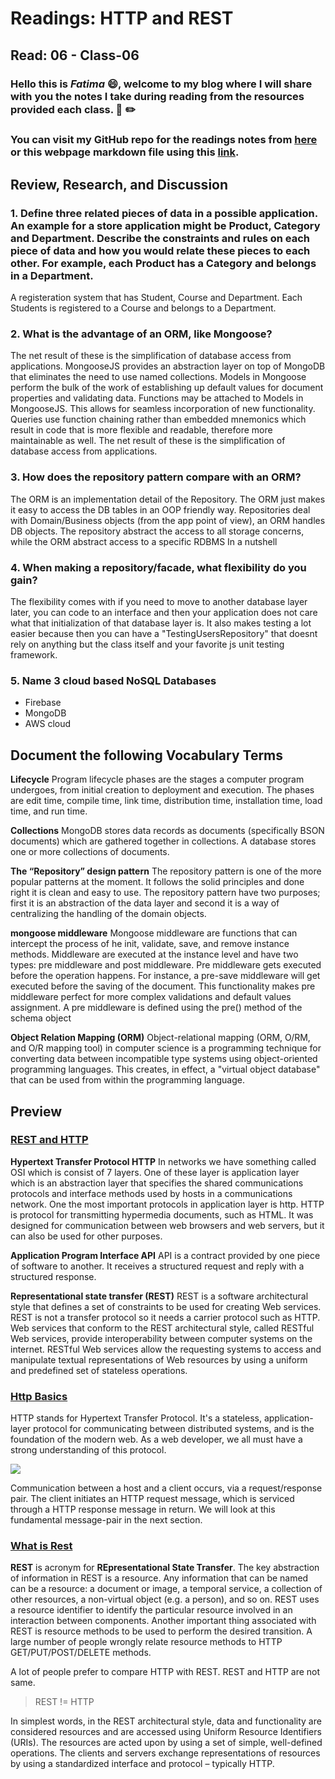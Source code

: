 # Readings: HTTP and REST
## Read: 06 - Class-06
### Hello this is ***Fatima*** :smile:, welcome to my blog where I will share with you the notes I take during reading from the resources provided each class. :closed_book: :pencil2:
### You can visit my GitHub repo for the readings notes from [here](https://github.com/fati-ma/reading-notes-401) or this webpage markdown file using this [link](https://github.com/fati-ma/reading-notes-401/blob/main/read-06.md).


## Review, Research, and Discussion

### 1. Define three related pieces of data in a possible application. An example for a store application might be Product, Category and Department. Describe the constraints and rules on each piece of data and how you would relate these pieces to each other. For example, each Product has a Category and belongs in a Department.
A registeration system that has Student, Course and Department. Each Students is registered to a Course and belongs to a Department.

### 2. What is the advantage of an ORM, like Mongoose?
The net result of these is the simplification of database access from applications. MongooseJS provides an abstraction layer on top of MongoDB that eliminates the need to use named collections. Models in Mongoose perform the bulk of the work of establishing up default values for document properties and validating data. Functions may be attached to Models in MongooseJS. This allows for seamless incorporation of new functionality. Queries use function chaining rather than embedded mnemonics which result in code that is more flexible and readable, therefore more maintainable as well. The net result of these is the simplification of database access from applications.

### 3. How does the repository pattern compare with an ORM?
The ORM is an implementation detail of the Repository. The ORM just makes it easy to access the DB tables in an OOP friendly way. Repositories deal with Domain/Business objects (from the app point of view), an ORM handles DB objects. The repository abstract the access to all storage concerns, while the ORM abstract access to a specific RDBMS In a nutshell

### 4. When making a repository/facade, what flexibility do you gain?
The flexibility comes with if you need to move to another database layer later, you can code to an interface and then your application does not care what that initialization of that database layer is. It also makes testing a lot easier because then you can have a "TestingUsersRepository" that doesnt rely on anything but the class itself and your favorite js unit testing framework.

### 5. Name 3 cloud based NoSQL Databases
  - Firebase 
  - MongoDB 
  - AWS cloud
  
  
## Document the following Vocabulary Terms

**Lifecycle**
Program lifecycle phases are the stages a computer program undergoes, from initial creation to deployment and execution. The phases are edit time, compile time, link time, distribution time, installation time, load time, and run time.

**Collections**
MongoDB stores data records as documents (specifically BSON documents) which are gathered together in collections. A database stores one or more collections of documents.

**The “Repository” design pattern**
The repository pattern is one of the more popular patterns at the moment. It follows the solid principles and done right it is clean and easy to use. The repository pattern have two purposes; first it is an abstraction of the data layer and second it is a way of centralizing the handling of the domain objects.

**mongoose middleware**
Mongoose middleware are functions that can intercept the process of he init, validate, save, and remove instance methods. Middleware are executed at the instance level and have two types: pre middleware and post middleware. Pre middleware gets executed before the operation happens. For instance, a pre-save middleware will get executed before the saving of the document. This functionality makes pre middleware perfect for more complex validations and default values assignment. A pre middleware is defined using the pre() method of the schema object

**Object Relation Mapping (ORM)**
Object-relational mapping (ORM, O/RM, and O/R mapping tool) in computer science is a programming technique for converting data between incompatible type systems using object-oriented programming languages. This creates, in effect, a "virtual object database" that can be used from within the programming language.


## Preview

### [REST and HTTP](https://www.youtube.com/watch?v=Q-BpqyOT3a8)

**Hypertext Transfer Protocol HTTP**
In networks we have something called OSI which is consist of 7 layers. One of these layer is application layer which is an abstraction layer that specifies the shared communications protocols and interface methods used by hosts in a communications network. One the most important protocols in application layer is http. HTTP is protocol for transmitting hypermedia documents, such as HTML. It was designed for communication between web browsers and web servers, but it can also be used for other purposes.

**Application Program Interface API**
API is a contract provided by one piece of software to another. It receives a structured request and reply with a structured response.

**Representational state transfer (REST)**
REST is a software architectural style that defines a set of constraints to be used for creating Web services. REST is not a transfer protocol so it needs a carrier protocol such as HTTP. Web services that conform to the REST architectural style, called RESTful Web services, provide interoperability between computer systems on the internet. RESTful Web services allow the requesting systems to access and manipulate textual representations of Web resources by using a uniform and predefined set of stateless operations.


### [Http Basics](https://code.tutsplus.com/tutorials/http-the-protocol-every-web-developer-must-know-part-1--net-31177)
HTTP stands for Hypertext Transfer Protocol. It's a stateless, application-layer protocol for communicating between distributed systems, and is the foundation of the modern web. As a web developer, we all must have a strong understanding of this protocol.

![](https://cdn.tutsplus.com/net/authors/jeremymcpeak/http1-request-response.png)

Communication between a host and a client occurs, via a request/response pair. The client initiates an HTTP request message, which is serviced through a HTTP response message in return. We will look at this fundamental message-pair in the next section.


### [What is Rest](https://restfulapi.net/)
**REST** is acronym for **REpresentational State Transfer**.
The key abstraction of information in REST is a resource. Any information that can be named can be a resource: a document or image, a temporal service, a collection of other resources, a non-virtual object (e.g. a person), and so on. REST uses a resource identifier to identify the particular resource involved in an interaction between components.
Another important thing associated with REST is resource methods to be used to perform the desired transition. A large number of people wrongly relate resource methods to HTTP GET/PUT/POST/DELETE methods.

A lot of people prefer to compare HTTP with REST. REST and HTTP are not same.

> REST != HTTP

In simplest words, in the REST architectural style, data and functionality are considered resources and are accessed using Uniform Resource Identifiers (URIs). The resources are acted upon by using a set of simple, well-defined operations. The clients and servers exchange representations of resources by using a standardized interface and protocol – typically HTTP.

